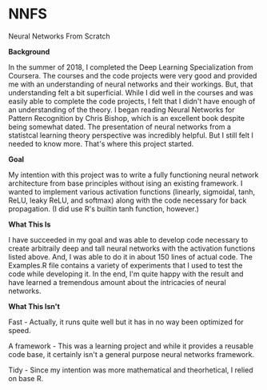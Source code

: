 # NNFS
Neural Networks From Scratch

**Background**

In the summer of 2018, I completed the Deep Learning Specialization from Coursera.  The courses and the code projects were very good and provided me with an understanding of neural networks and their workings.  But, that understanding felt a bit superficial.  While I did well in the courses and was easily able to complete the code projects, I felt that I didn't have enough of an understanding of the theory.  I began reading Neural Networks for Pattern Recognition by Chris Bishop, which is an excellent book despite being somewhat dated.  The presentation of neural networks from a statistcal learning theory perspective was incredibly helpful.  But I still felt I needed to know more.  That's where this project started.

**Goal**

My intention with this project was to write a fully functioning neural network architecture from base principles without ising an existing framework.  I wanted to implement various activation functions (linearly, sigmoidal, tanh, ReLU, leaky ReLU, and softmax) along with the code necessary for back propagation.  (I did use R's builtin tanh function, however.)

**What This Is**

I have succeeded in my goal and was able to develop code necessary to create arbitraily deep and tall neural networks with the activation functions listed above.  And, I was able to do it in about 150 lines of actual code.  The Examples.R file contains a variety of experiments that I used to test the code while developing it.  In the end, I'm quite happy with the result and have learned a tremendous amount about the intricacies of neural networks.

**What This Isn't**

Fast - Actually, it runs quite well but it has in no way been optimized for speed.

A framework - This was a learning project and while it provides a reusable code base, it certainly isn't a general purpose neural networks framework.

Tidy - Since my intention was more mathematical and theorhetical, I relied on base R.

